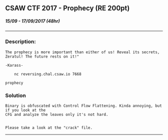 ## CSAW CTF 2017 - Prophecy (RE 200pt)
##### 15/09 - 17/09/2017 (48hr)
___

### Description: 
	The prophecy is more important than either of us! Reveal its secrets, Zeratul! The future rests on it!"

	-Karass-

```
	nc reversing.chal.csaw.io 7668
```

	prophecy


### Solution
	Binary is obfuscated with Control Flow Flattening. Kinda annoying, but if you look at the 
	CFG and analyze the leaves only it's not hard.

	
	Please take a look at the "crack" file.
___
